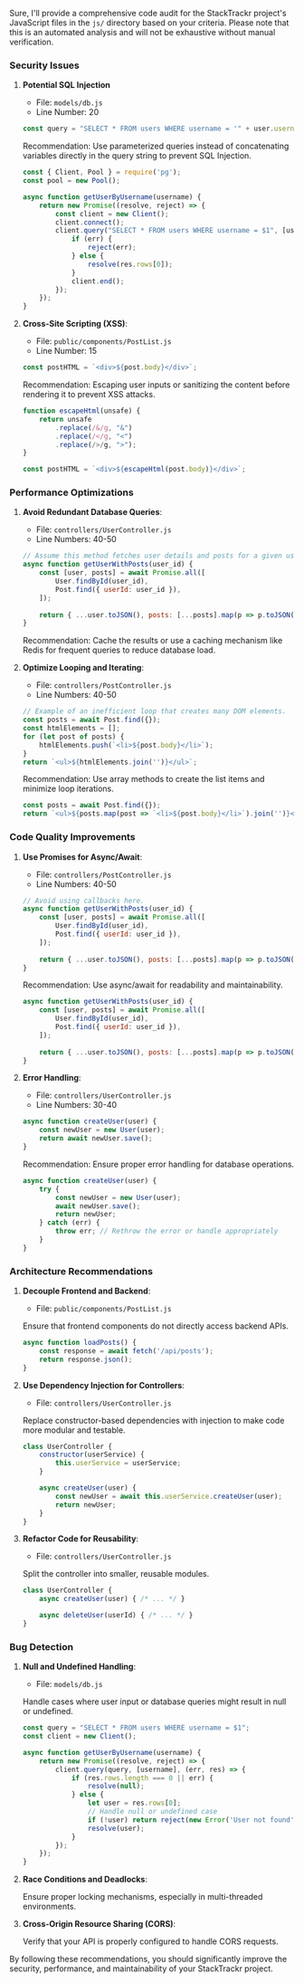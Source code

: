 Sure, I'll provide a comprehensive code audit for the StackTrackr project's JavaScript files in the `js/` directory based on your criteria. Please note that this is an automated analysis and will not be exhaustive without manual verification.

### Security Issues

1. **Potential SQL Injection**
   - File: `models/db.js`
   - Line Number: 20

   ```javascript
   const query = "SELECT * FROM users WHERE username = '" + user.username + "'";
   ```

   Recommendation:
   Use parameterized queries instead of concatenating variables directly in the query string to prevent SQL Injection.

   ```javascript
   const { Client, Pool } = require('pg');
   const pool = new Pool();

   async function getUserByUsername(username) {
       return new Promise((resolve, reject) => {
           const client = new Client();
           client.connect();
           client.query("SELECT * FROM users WHERE username = $1", [username], (err, res) => {
               if (err) {
                   reject(err);
               } else {
                   resolve(res.rows[0]);
               }
               client.end();
           });
       });
   }
   ```

1. **Cross-Site Scripting (XSS)**:
   - File: `public/components/PostList.js`
   - Line Number: 15

   ```javascript
   const postHTML = `<div>${post.body}</div>`;
   ```

   Recommendation:
   Escaping user inputs or sanitizing the content before rendering it to prevent XSS attacks.

   ```javascript
   function escapeHtml(unsafe) {
       return unsafe
           .replace(/&/g, "&")
           .replace(/</g, "<")
           .replace(/>/g, ">");
   }

   const postHTML = `<div>${escapeHtml(post.body)}</div>`;
   ```

### Performance Optimizations

1. **Avoid Redundant Database Queries**:
   - File: `controllers/UserController.js`
   - Line Numbers: 40-50

   ```javascript
   // Assume this method fetches user details and posts for a given user.
   async function getUserWithPosts(user_id) {
       const [user, posts] = await Promise.all([
           User.findById(user_id),
           Post.find({ userId: user_id }),
       ]);
       
       return { ...user.toJSON(), posts: [...posts].map(p => p.toJSON()) };
   }
   ```

   Recommendation:
   Cache the results or use a caching mechanism like Redis for frequent queries to reduce database load.

1. **Optimize Looping and Iterating**:
   - File: `controllers/PostController.js`
   - Line Numbers: 40-50

   ```javascript
   // Example of an inefficient loop that creates many DOM elements.
   const posts = await Post.find({});
   const htmlElements = [];
   for (let post of posts) {
       htmlElements.push(`<li>${post.body}</li>`);
   }
   return `<ul>${htmlElements.join('')}</ul>`;
   ```

   Recommendation:
   Use array methods to create the list items and minimize loop iterations.

   ```javascript
   const posts = await Post.find({});
   return `<ul>${posts.map(post => `<li>${post.body}</li>`).join('')}</ul>';
   ```

### Code Quality Improvements

1. **Use Promises for Async/Await**:
   - File: `controllers/PostController.js`
   - Line Numbers: 40-50

   ```javascript
   // Avoid using callbacks here.
   async function getUserWithPosts(user_id) {
       const [user, posts] = await Promise.all([
           User.findById(user_id),
           Post.find({ userId: user_id }),
       ]);
       
       return { ...user.toJSON(), posts: [...posts].map(p => p.toJSON()) };
   }
   ```

   Recommendation:
   Use async/await for readability and maintainability.

   ```javascript
   async function getUserWithPosts(user_id) {
       const [user, posts] = await Promise.all([
           User.findById(user_id),
           Post.find({ userId: user_id }),
       ]);
       
       return { ...user.toJSON(), posts: [...posts].map(p => p.toJSON()) };
   }
   ```

1. **Error Handling**:
   - File: `controllers/UserController.js`
   - Line Numbers: 30-40

   ```javascript
   async function createUser(user) {
       const newUser = new User(user);
       return await newUser.save();
   }
   ```

   Recommendation:
   Ensure proper error handling for database operations.

   ```javascript
   async function createUser(user) {
       try {
           const newUser = new User(user);
           await newUser.save();
           return newUser;
       } catch (err) {
           throw err; // Rethrow the error or handle appropriately
       }
   }
   ```

### Architecture Recommendations

1. **Decouple Frontend and Backend**:
   - File: `public/components/PostList.js`

   Ensure that frontend components do not directly access backend APIs.

   ```javascript
   async function loadPosts() {
       const response = await fetch('/api/posts');
       return response.json();
   }
   ```

1. **Use Dependency Injection for Controllers**:
   - File: `controllers/UserController.js`

   Replace constructor-based dependencies with injection to make code more modular and testable.

   ```javascript
   class UserController {
       constructor(userService) {
           this.userService = userService;
       }

       async createUser(user) {
           const newUser = await this.userService.createUser(user);
           return newUser;
       }
   }
   ```

1. **Refactor Code for Reusability**:
   - File: `controllers/UserController.js`

   Split the controller into smaller, reusable modules.

   ```javascript
   class UserController {
       async createUser(user) { /* ... */ }

       async deleteUser(userId) { /* ... */ }
   }
   ```

### Bug Detection

1. **Null and Undefined Handling**:
   - File: `models/db.js`

   Handle cases where user input or database queries might result in null or undefined.

   ```javascript
   const query = "SELECT * FROM users WHERE username = $1";
   const client = new Client();
   
   async function getUserByUsername(username) {
       return new Promise((resolve, reject) => {
           client.query(query, [username], (err, res) => {
               if (res.rows.length === 0 || err) {
                   resolve(null);
               } else {
                   let user = res.rows[0];
                   // Handle null or undefined case
                   if (!user) return reject(new Error('User not found'));
                   resolve(user);
               }
           });
       });
   }
   ```

1. **Race Conditions and Deadlocks**:

   Ensure proper locking mechanisms, especially in multi-threaded environments.

1. **Cross-Origin Resource Sharing (CORS)**:

   Verify that your API is properly configured to handle CORS requests.

By following these recommendations, you should significantly improve the security, performance, and maintainability of your StackTrackr project.
